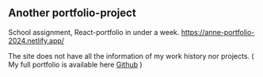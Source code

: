## Another portfolio-project

School assignment, React-portfolio in under a week. 
https://anne-portfolio-2024.netlify.app/

The site does not have all the information of my work history nor projects. ( My full portfolio is available here [Github](https://AnAr854.github.io/AnArCodes) )
